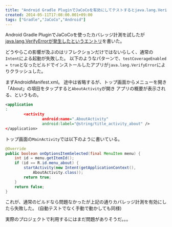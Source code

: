 ```yaml
---
title: "Android Gradle PluginでJaCoCoを有効にしてテストするとjava.lang.VerifyError発生 (2)"
created: 2014-05-11T17:08:00.001+09:00
tags: ["Gradle","JaCoCo","Android"]
---
```

Android Gradle PluginでJaCoCoを使ったカバレッジ計測を試したが[java.lang.VerifyErrorが発生したというエントリ](https://blog.ksoichiro.com/ja/post/2014/05/android-gradle-pluginjacocojavalangveri/)を書いた。

どうやらこの影響が及ぶのはリフレクションだけではないらしく、通常の`Intent`による起動が失敗した。
以下のようなパターンで、`testCoverageEnabled = true`となったビルドでインストールしたアプリが`java.lang.VerifyError`によりクラッシュした。
<!--more-->
まずAndroidManifest.xml。
途中は省略するが、トップ画面からメニューを開き
「About」の項目をタップすると`AboutActivity`が開き
アプリの概要が表示される、というもの。

```xml
<application
:
        <activity
                android:name=".AboutActivity"
                android:label="@string/title_activity_about" />
</application>
```

トップ画面の`MainActivity`では以下のように書いている。

```java
@Override
public boolean onOptionsItemSelected(final MenuItem menu) {
    int id = menu.getItemId();
    if (id == R.id.menu_about) {
        startActivity(new Intent(getApplicationContext(),
            AboutActivity.class));
        return true;
    }
    return false;
}
```

これが、通常のビルドなら問題なかったが上記の通りカバレッジ計測を有効にしたら失敗した。
(自動テストでなく手動で動かしても同様)

実際のプロジェクトで利用するにはまだ問題がありそうだ。。。
